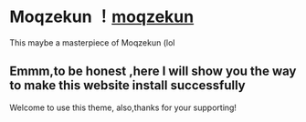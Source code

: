# Moqzekun ！[moqzekun](http://moqzekun.cn/moqzekun.jpg )
This maybe a masterpiece of Moqzekun (lol
## Emmm,to be honest ,here I will show you the way to make this website install successfully
<tab><tab>Welcome to use this theme, also,thanks for your supporting!
 

